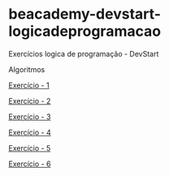 # beacademy-devstart-logicadeprogramacao

Exercícios logica de programação - DevStart


Algoritmos

[Exercício - 1](./exercicio1.txt)

[Exercício - 2](./exercicio2.txt)

[Exercício - 3](./exercicio3.txt)

[Exercício - 4](./exercicio4.txt)

[Exercício - 5](./exercicio5.txt)

[Exercício - 6](./exercicio6.txt)